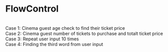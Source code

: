 # FlowControl
</br>
Case 1: Cinema guest age check to find their ticket price</br>
Case 2: Cinema guest number of tickets to purchase and totalt ticket price</br>
Case 3: Repeat user input 10 times</br>
Case 4: Finding the third word from user input</br>
